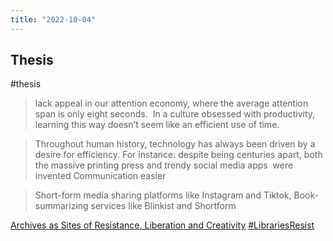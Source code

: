 ```yaml
---
title: "2022-10-04"
---
```

## Thesis
#thesis
> lack appeal in our attention economy, where the average attention span is only eight seconds.  In a culture obsessed with productivity, learning this way doesn’t seem like an efficient use of time.

> Throughout human history, technology has always been driven by a desire for efficiency. For instance: despite being centuries apart, both the massive printing press and trendy social media apps  were invented
> Communication easier

> Short-form media sharing platforms like Instagram and Tiktok, Book-summarizing services like Blinkist and Shortform

[Archives as Sites of Resistance, Liberation and Creativity](https://hillelarnold.com/blog/2016/10/archives-as-sites-of-resistance-liberation-and-creativity/)
[#LibrariesResist](https://sites.google.com/site/librariesresist/)
